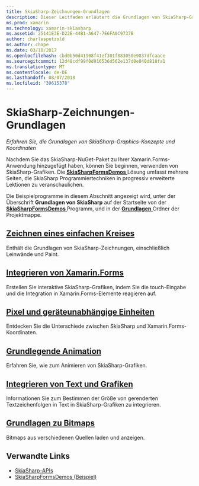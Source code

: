 ```yaml
---
title: SkiaSharp-Zeichnungen-Grundlagen
description: Dieser Leitfaden erläutert die Grundlagen von SkiaSharp-Graphics-Konzepte und Koordinaten in Xamarin.Forms-Anwendungen.
ms.prod: xamarin
ms.technology: xamarin-skiasharp
ms.assetid: 25141E3E-D22E-44B1-A647-7E6FA0C9737B
author: charlespetzold
ms.author: chape
ms.date: 03/10/2017
ms.openlocfilehash: cbd0b50d41908f41ef301f883050e9837dfcaace
ms.sourcegitcommit: 12d48cdf99f0d916536d562e137d0e840d818fa1
ms.translationtype: MT
ms.contentlocale: de-DE
ms.lasthandoff: 08/07/2018
ms.locfileid: "39615378"
---
```

# <a name="skiasharp-drawing-basics"></a>SkiaSharp-Zeichnungen-Grundlagen

_Erfahren Sie, die Grundlagen von SkiaSharp-Graphics-Konzepte und Koordinaten_

Nachdem Sie das SkiaSharp-NuGet-Paket zu Ihrer Xamarin.Forms-Anwendung hinzugefügt haben, können Sie beginnen, verwenden von SkiaSharp-Grafiken. Die [ **SkiaSharpFormsDemos** ](https://developer.xamarin.com/samples/xamarin-forms/SkiaSharpForms/Demos/) Lösung umfasst mehrere Seiten, die SkiaSharp Programmiertechniken in progressiv erweiterte Lektionen zu veranschaulichen.

Die Beispielprogramme in diesem Abschnitt angezeigt wird, unter der Überschrift **Grundlagen von SkiaSharp** auf der Startseite von der [ **SkiaSharpFormsDemos** ](https://developer.xamarin.com/samples/xamarin-forms/SkiaSharpForms/Demos/) Programm, und in der [ **Grundlagen** ](https://github.com/xamarin/xamarin-forms-samples/tree/master/SkiaSharpForms/Demos/Demos/SkiaSharpFormsDemos/Basics) Ordner der Projektmappe.

## <a name="drawing-a-simple-circlecirclemd"></a>[Zeichnen eines einfachen Kreises](circle.md)

Enthält die Grundlagen von SkiaSharp-Zeichnungen, einschließlich Leinwände und Paint.

## <a name="integrating-with-xamarinformsintegrationmd"></a>[Integrieren von Xamarin.Forms](integration.md)

Erstellen Sie interaktive SkiaSharp-Grafiken, indem Sie die touch-Eingabe und die Integration in Xamarin.Forms-Elemente reagieren auf.

## <a name="pixels-and-device-independent-unitspixelsmd"></a>[Pixel und geräteunabhängige Einheiten](pixels.md)

Entdecken Sie die Unterschiede zwischen SkiaSharp und Xamarin.Forms-Koordinaten.

## <a name="basic-animationanimationmd"></a>[Grundlegende Animation](animation.md)

Erfahren Sie, wie zum Animieren von SkiaSharp-Grafiken.

## <a name="integrating-text-and-graphicstextmd"></a>[Integrieren von Text und Grafiken](text.md)

Informationen Sie zum Bestimmen der Größe von gerenderten Textzeichenfolgen in Text in SkiaSharp-Grafiken zu integrieren.

## <a name="bitmap-basicsbitmapsmd"></a>[Grundlagen zu Bitmaps](bitmaps.md)

Bitmaps aus verschiedenen Quellen laden und anzeigen.


## <a name="related-links"></a>Verwandte Links

- [SkiaSharp-APIs](https://developer.xamarin.com/api/root/SkiaSharp/)
- [SkiaSharpFormsDemos (Beispiel)](https://developer.xamarin.com/samples/xamarin-forms/SkiaSharpForms/Demos/)
